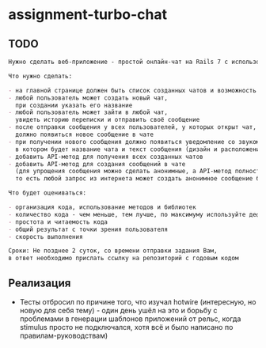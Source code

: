 # assignment-turbo-chat

## TODO
```markdown
Нужно сделать веб-приложение - простой онлайн-чат на Rails 7 с использованием технологии Hotwire - Turbo.

Что нужно сделать:

- на главной странице должен быть список созданных чатов и возможность создать новый
- любой пользователь может создать новый чат,
  при создании указать его название
- любой пользователь может зайти в любой чат,
  увидеть историю переписки и отправить своё сообщение
- после отправки сообщения у всех пользователей, у которых открыт чат,
  должно появиться новое сообщение в чате
- при получении нового сообщения должно появиться уведомление со звуком,
  в котором будет название чата и текст сообщения (дизайн и расположение - по желанию)
- добавить API-метод для получения всех созданных чатов
- добавить API-метод для создания сообщений в чате
  (для упрощения сообщения можно сделать анонимные, а API-метод полностью публичным,
  то есть любой запрос из интернета может создать анонимное сообщение без авторизации),

Что будет оцениваться:

- организация кода, использование методов и библиотек
- количество кода - чем меньше, тем лучше, по максимуму используйте дефолтные паттерны RoR и Hotwire
- простота и читаемость кода
- общий результат с точки зрения пользователя
- скорость выполнения

Сроки: Не позднее 2 суток, со времени отправки задания Вам,
в ответ необходимо прислать ссылку на репозиторий с годовым кодом
```

## Реализация

* Тесты отбросил по причине того, что изучал hotwire (интересную, но новую для себя тему) - один день ушёл на это и борьбу с проблемами в генерации шаблонов приложений от рельс, когда stimulus просто не подключался, хотя всё и было написано по правилам-руководствам)
